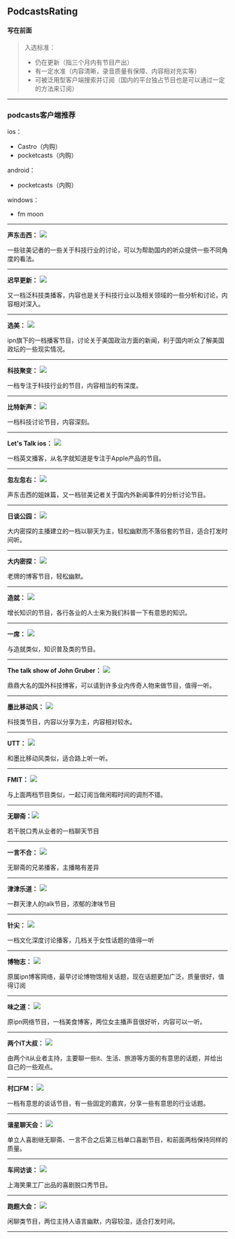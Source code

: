 PodcastsRating
---
#### 写在前面

> 入选标准：
> - 仍在更新（指三个月内有节目产出）
> - 有一定水准（内容清晰，录音质量有保障、内容相对充实等）
> - 可被泛用型客户端搜索并订阅（国内的平台独占节目也是可以通过一定的方法来订阅）

---
### podcasts客户端推荐
ios：
- Castro（内购）
- pocketcasts（内购）  

android：
- pocketcasts（内购）  

windows：
- fm moon

---
**声东击西：**
![](https://img.shields.io/badge/评分-★★★★★-brightgreen.svg)

一些驻美记者的一些关于科技行业的讨论，可以为帮助国内的听众提供一些不同角度的看法。

------

**迟早更新：**
![](https://img.shields.io/badge/评分-★★★★★-brightgreen.svg)

又一档泛科技类播客，内容也是关于科技行业以及相关领域的一些分析和讨论，内容相对深入。

------

**选美：**
![](https://img.shields.io/badge/评分-★★★★★-brightgreen.svg)

ipn旗下的一档播客节目，讨论关于美国政治方面的新闻，利于国内听众了解美国政坛的一些现实情况。

------

**科技聚变：**
![](https://img.shields.io/badge/评分-★★★★★-brightgreen.svg)

一档专注于科技行业的节目，内容相当的有深度。

------

**比特新声：**
![](https://img.shields.io/badge/评分-★★★★★-brightgreen.svg)

一档科技讨论节目，内容深刻。

------

**Let's Talk ios：**
![](https://img.shields.io/badge/评分-★★★★★-brightgreen.svg)

一档英文播客，从名字就知道是专注于Apple产品的节目。

_________________

**忽左忽右：**
![](https://img.shields.io/badge/评分-★★★★★-brightgreen.svg)

声东击西的姐妹篇，又一档驻美记者关于国内外新闻事件的分析讨论节目。

------

**日谈公园：**
![](https://img.shields.io/badge/评分-★★★★★-brightgreen.svg)

大内密探的主播建立的一档以聊天为主，轻松幽默而不落俗套的节目，适合打发时间听。

------

**大内密探：**
![](https://img.shields.io/badge/评分-★★★★★-brightgreen.svg)

老牌的博客节目，轻松幽默。

------

**造就：**
![](https://img.shields.io/badge/评分-★★★★★-brightgreen.svg)

增长知识的节目，各行各业的人士来为我们科普一下有意思的知识。

------

**一席：**
![](https://img.shields.io/badge/评分-★★★★★-brightgreen.svg)

与造就类似，知识普及类的节目。

------

**The talk show of John Gruber：**
![](https://img.shields.io/badge/评分-★★★★★-brightgreen.svg)

鼎鼎大名的国外科技博客，可以请到许多业内传奇人物来做节目，值得一听。

------

**墨比移动风：**
![](https://img.shields.io/badge/%E8%AF%84%E5%88%86-%E2%98%85%E2%98%85%E2%98%85%E2%98%86%E2%98%86-red.svg)

科技类节目，内容以分享为主，内容相对较水。

------

**UTT：**
![](https://img.shields.io/badge/%E8%AF%84%E5%88%86-%E2%98%85%E2%98%85%E2%98%85%E2%98%86%E2%98%86-red.svg)

和墨比移动风类似，适合路上听一听。

------

**FMIT：**
![](https://img.shields.io/badge/%E8%AF%84%E5%88%86-%E2%98%85%E2%98%85%E2%98%85%E2%98%86%E2%98%86-red.svg)

与上面两档节目类似，一起订阅当做闲暇时间的调剂不错。

------

**无聊斋：**![](https://img.shields.io/badge/评分-★★★★★-brightgreen.svg)

若干脱口秀从业者的一档聊天节目

---

**一言不合：**
![](https://img.shields.io/badge/评分-★★★★★-brightgreen.svg)

无聊斋的兄弟播客，主播略有差异

---

**津津乐道：**
![](https://img.shields.io/badge/评分-★★★★★-brightgreen.svg)

一群天津人的talk节目，浓郁的津味节目

---

**针尖：**
![](https://img.shields.io/badge/评分-★★★★★-brightgreen.svg)

一档文化深度讨论播客，几档关于女性话题的值得一听

---

**博物志：**
![](https://img.shields.io/badge/评分-★★★★★-brightgreen.svg)

原属ipn博客网络，最早讨论博物馆相关话题，现在话题更加广泛，质量很好，值得订阅

---

**味之道：**
![](https://img.shields.io/badge/评分-★★★★☆-orange.svg)

原ipn网络节目，一档美食博客，两位女主播声音很好听，内容可以一听。

---

**两个iT大叔：**
![](https://img.shields.io/badge/评分-★★★★☆-orange.svg)

由两个it从业者主持，主要聊一些it、生活、旅游等方面的有意思的话题，并给出自己的一些观点。

---

**村口FM：**
![](https://img.shields.io/badge/评分-★★★★☆-orange.svg)

一档有意思的谈话节目，有一些固定的嘉宾，分享一些有意思的行业话题。

---
**谐星聊天会：**
![](https://img.shields.io/badge/评分-★★★★★-brightgreen.svg)

单立人喜剧继无聊斋、一言不合之后第三档单口喜剧节目，和前面两档保持同样的质量。

---
**车间访谈：**
![](https://img.shields.io/badge/评分-★★★☆☆-orange.svg)

上海笑果工厂出品的喜剧脱口秀节目。

---
**跑题大会：**
![](https://img.shields.io/badge/评分-★★★★★-brightgreen.svg)

闲聊类节目，两位主持人语言幽默，内容较湿，适合打发时间。

---
